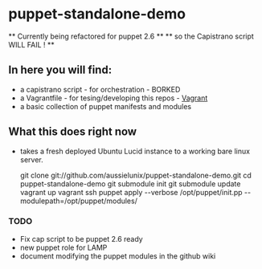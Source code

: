 # puppet-standalone-demo

** Currently being refactored for puppet 2.6 **
** so the Capistrano script WILL FAIL ! **

## In here you will find:

* a capistrano script - for orchestration - BORKED
* a Vagrantfile - for tesing/developing this repos - [Vagrant](http://vagrantup.com/)
* a basic collection of puppet manifests and modules

## What this does right now

* takes a fresh deployed Ubuntu Lucid instance to a working bare linux server.


    git clone git://github.com/aussielunix/puppet-standalone-demo.git
    cd puppet-standalone-demo
    git submodule init
    git submodule update
    vagrant up
    vagrant ssh
    puppet apply --verbose /opt/puppet/init.pp --modulepath=/opt/puppet/modules/

### TODO


* Fix cap script to be puppet 2.6 ready
* new puppet role for LAMP
* document modifying the puppet modules in the github wiki
